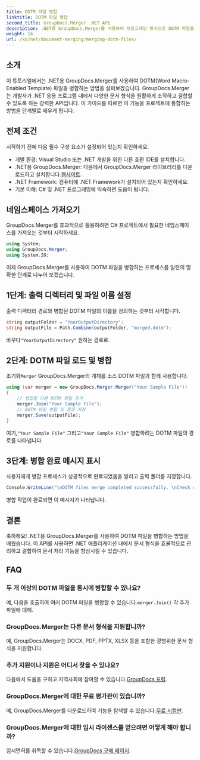 ```yaml
---
title: DOTM 파일 병합
linktitle: DOTM 파일 병합
second_title: GroupDocs.Merger .NET API
description: .NET용 GroupDocs.Merger를 사용하여 프로그래밍 방식으로 DOTM 파일을 병합하는 방법을 알아보세요. 이 포괄적인 가이드는 개발자를 위한 단계별 지침을 제공합니다.
weight: 14
url: /ko/net/document-merging/merging-dotm-files/
---
```

## 소개
이 튜토리얼에서는 .NET용 GroupDocs.Merger를 사용하여 DOTM(Word Macro-Enabled Template) 파일을 병합하는 방법을 살펴보겠습니다. GroupDocs.Merger는 개발자가 .NET 응용 프로그램 내에서 다양한 문서 형식을 원활하게 조작하고 결합할 수 있도록 하는 강력한 API입니다. 이 가이드를 따르면 이 기능을 프로젝트에 통합하는 방법을 단계별로 배우게 됩니다.
## 전제 조건
시작하기 전에 다음 필수 구성 요소가 설정되어 있는지 확인하세요.
- 개발 환경: Visual Studio 또는 .NET 개발을 위한 다른 호환 IDE를 설치합니다.
-  .NET용 GroupDocs.Merger: 다음에서 GroupDocs.Merger 라이브러리를 다운로드하고 설치합니다.[웹사이트](https://releases.groupdocs.com/merger/net/).
- .NET Framework: 컴퓨터에 .NET Framework가 설치되어 있는지 확인하세요.
- 기본 이해: C# 및 .NET 프로그래밍에 익숙하면 도움이 됩니다.

## 네임스페이스 가져오기
GroupDocs.Merger를 효과적으로 활용하려면 C# 프로젝트에서 필요한 네임스페이스를 가져오는 것부터 시작하세요.
```csharp
using System; 
using GroupDocs.Merger;
using System.IO;
```

이제 GroupDocs.Merger를 사용하여 DOTM 파일을 병합하는 프로세스를 일련의 명확한 단계로 나누어 보겠습니다.
## 1단계: 출력 디렉터리 및 파일 이름 설정
출력 디렉터리 경로와 병합된 DOTM 파일의 이름을 정의하는 것부터 시작합니다.
```csharp
string outputFolder = "YourOutputDirectory";
string outputFile = Path.Combine(outputFolder, "merged.dotm");
```
 바꾸다`"YourOutputDirectory"` 원하는 경로로.
## 2단계: DOTM 파일 로드 및 병합
 초기화`Merger` GroupDocs.Merger의 개체를 소스 DOTM 파일과 함께 사용합니다.
```csharp
using (var merger = new GroupDocs.Merger.Merger("Your Sample File"))
{
    // 병합할 다른 DOTM 파일 추가
    merger.Join("Your Sample File");
    // DOTM 파일 병합 및 결과 저장
    merger.Save(outputFile);
}
```
 여기,`"Your Sample File"` 그리고`"Your Sample File"` 병합하려는 DOTM 파일의 경로를 나타냅니다.
## 3단계: 병합 완료 메시지 표시
사용자에게 병합 프로세스가 성공적으로 완료되었음을 알리고 출력 폴더를 지정합니다.
```csharp
Console.WriteLine("\nDOTM files merge completed successfully. \nCheck output in {0}", outputFolder);
```
병합 작업이 완료되면 이 메시지가 나타납니다.

## 결론
축하해요! .NET용 GroupDocs.Merger를 사용하여 DOTM 파일을 병합하는 방법을 배웠습니다. 이 API를 사용하면 .NET 애플리케이션 내에서 문서 형식을 효율적으로 관리하고 결합하여 문서 처리 기능을 향상시킬 수 있습니다.

## FAQ
### 두 개 이상의 DOTM 파일을 동시에 병합할 수 있나요?
 예, 다음을 호출하여 여러 DOTM 파일을 병합할 수 있습니다.`merger.Join()` 각 추가 파일에 대해.
### GroupDocs.Merger는 다른 문서 형식을 지원합니까?
예, GroupDocs.Merger는 DOCX, PDF, PPTX, XLSX 등을 포함한 광범위한 문서 형식을 지원합니다.
### 추가 지원이나 지원은 어디서 찾을 수 있나요?
 다음에서 도움을 구하고 지역사회에 참여할 수 있습니다.[GroupDocs 포럼](https://forum.groupdocs.com/c/merger/32).
### GroupDocs.Merger에 대한 무료 평가판이 있습니까?
 예, GroupDocs.Merger를 다운로드하여 기능을 탐색할 수 있습니다.[무료 시험판](https://releases.groupdocs.com/).
### GroupDocs.Merger에 대한 임시 라이센스를 얻으려면 어떻게 해야 합니까?
 임시면허를 취득할 수 있습니다.[GroupDocs 구매 페이지](https://purchase.groupdocs.com/temporary-license/).